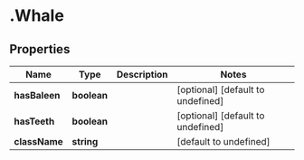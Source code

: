 # .Whale

## Properties

|Name | Type | Description | Notes|
|------------ | ------------- | ------------- | -------------|
|**hasBaleen** | **boolean** |  | [optional] [default to undefined]|
|**hasTeeth** | **boolean** |  | [optional] [default to undefined]|
|**className** | **string** |  | [default to undefined]|



